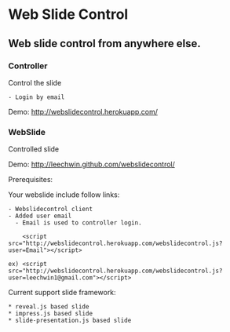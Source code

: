 Web Slide Control
===
Web slide control from anywhere else.
---

### Controller
Control the slide

    - Login by email
    
Demo: http://webslidecontrol.herokuapp.com/


### WebSlide
Controlled slide

Demo: http://leechwin.github.com/webslidecontrol/

Prerequisites:

Your webslide include follow links:

    - Webslidecontrol client
    - Added user email
      - Email is used to controller login.

        <script src="http://webslidecontrol.herokuapp.com/webslidecontrol.js?user=Email"></script>
        
    ex) <script src="http://webslidecontrol.herokuapp.com/webslidecontrol.js?user=leechwin1@gmail.com"></script>


Current support slide framework:

    * reveal.js based slide
    * impress.js based slide
    * slide-presentation.js based slide
